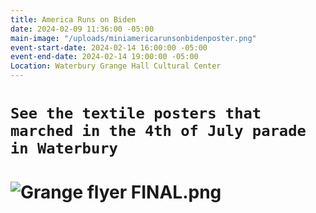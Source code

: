 ```yaml
---
title: America Runs on Biden
date: 2024-02-09 11:36:00 -05:00
main-image: "/uploads/miniamericarunsonbidenposter.png"
event-start-date: 2024-02-14 16:00:00 -05:00
event-end-date: 2024-02-14 19:00:00 -05:00
Location: Waterbury Grange Hall Cultural Center
---
```


# `See the textile posters that marched in the 4th of July parade in Waterbury`

# ![Grange flyer FINAL.png](/uploads/Grange%20flyer%20FINAL.png)